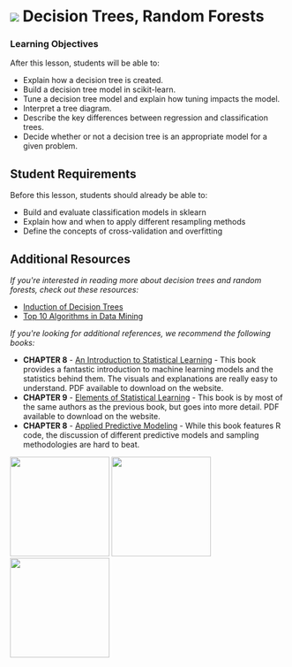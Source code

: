 # ![](https://ga-dash.s3.amazonaws.com/production/assets/logo-9f88ae6c9c3871690e33280fcf557f33.png) Decision Trees, Random Forests

### Learning Objectives

After this lesson, students will be able to:
- Explain how a decision tree is created.
- Build a decision tree model in scikit-learn.
- Tune a decision tree model and explain how tuning impacts the model.
- Interpret a tree diagram.
- Describe the key differences between regression and classification trees.
- Decide whether or not a decision tree is an appropriate model for a given problem.



## Student Requirements

Before this lesson, students should already be able to:
- Build and evaluate classification models in sklearn
- Explain how and when to apply different resampling methods
- Define the concepts of cross-validation and overfitting

## Additional Resources

*If you're interested in reading more about decision trees and random forests, check out these resources:*
- [Induction of Decision Trees](http://hunch.net/~coms-4771/quinlan.pdf)
- [Top 10 Algorithms in Data Mining](http://www.cs.uvm.edu/~icdm/algorithms/10Algorithms-08.pdf)

*If you're looking for additional references, we recommend the following books:*
- __CHAPTER 8__ - [An Introduction to Statistical Learning](http://www-bcf.usc.edu/~gareth/ISL/) - This book provides a fantastic introduction to machine learning models and the statistics behind them. The visuals and explanations are really easy to understand. PDF available to download on the website.
- __CHAPTER 9__ - [Elements of Statistical Learning](http://statweb.stanford.edu/~tibs/ElemStatLearn/) - This book is by most of the same authors as the previous book, but goes into more detail. PDF available to download on the website.
- __CHAPTER 8__ - [Applied Predictive Modeling](https://www.amazon.com/Applied-Predictive-Modeling-Max-Kuhn/dp/1461468485) - While this book features R code, the discussion of different predictive models and sampling methodologies are hard to beat.  

<img src="https://images-na.ssl-images-amazon.com/images/I/41oQwj8rS0L._SX329_BO1,204,203,200_.jpg" width="180">
<img src="https://images-na.ssl-images-amazon.com/images/I/41aQrQaPseL._SX331_BO1,204,203,200_.jpg" width="180">
<img src="https://images-na.ssl-images-amazon.com/images/I/41S7RyAnsLL._SX313_BO1,204,203,200_.jpg" width="180">
